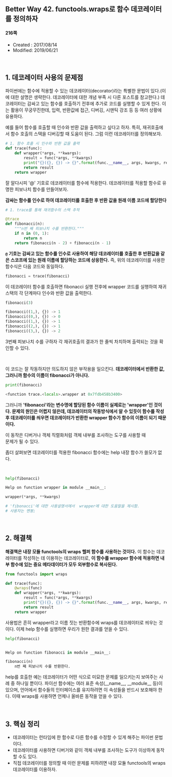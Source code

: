 ## Better Way 42. functools.wraps로 함수 데코레이터를 정의하자

#### 216쪽

* Created : 2017/08/14
* Modified: 2019/06/21

<br>


## 1. 데코레이터 사용의 문제점

파이썬에는 함수에 적용할 수 있는 데코레이터(decorator)라는 특별한 문법이 있다.(이에 대한 설명은 생략한다. 데코레이터에 대한 개념 부족 시 다른 포스트를 참고한다.) 데코레이터는 감싸고 있는 함수를 호출하기 전후에 추가로 코드를 실행할 수 있게 한다. 이는 활용이 무궁무진한데, 입력, 반환값에 접근, 디버깅, 시맨틱 강조 등 등 여러 상황에 유용하다.  

예를 들어 함수를 호출할 때 인수와 반환 값을 출력하고 싶다고 하자. 특히, 재귀호출에서 함수 호출의 스택을 디버깅할 때 도움이 된다. 그럼 이런 데코레이터를 정의해보자.


```python
# 1. 함수 호출 시 인수와 반환 값을 출력
def trace(func):
    def wrapper(*args, **kwargs):
        result = func(*args, **kwargs)
        print("{}({}, {}) -> {}".format(func.__name__, args, kwargs, result))
        return result
    return wrapper
```

잘 알다시피 '@' 기호로 데코레이터를 함수에 적용한다. 데코레이터를 적용할 함수로 유명한 피보나치 함수를 만들어보자.

**감싸는 함수를 인수로 하여 데코레이터를 호출한 후 반환 값을 원래 이름 코드에 할당한다**  

```python
# 1. trace를 통해 재귀함수의 스택 추적

@trace
def fibonacci(n):
    """n번 째 피보나치 수를 반환한다."""
    if n in (0, 1):
        return n
    return fibonacci(n - 2) + fibonacci(n - 1)
```

**`@` 기호는 감싸고 있는 함수를 인수로 사용하여 해당 데코레이터를 호출한 후 반환값을 같은 스코프에 있는 원래 이름에 할당하는 코드에 상응한다.** 즉, 위의 데코레이터를 사용한 함수식은 다음 코드와 동일하다.

```python
fibonacci = trace(fibonacci)
```

이 데코레이터 함수를 호출하면 fibonacci 실행 전후에 wrapper 코드를 실행하여 재귀 스택의 각 단계마다 인수와 반환 값을 출력한다.

```python
fibonacci(3)

fibonacci((1,), {}) -> 1
fibonacci((0,), {}) -> 0
fibonacci((1,), {}) -> 1
fibonacci((2,), {}) -> 1
fibonacci((3,), {}) -> 2
```

3번째 피보나치 수를 구하자 각 재귀호출의 결과가 한 줄씩 차치하며 출력되는 것을 확인할 수 있다.

<br>

이 코드는 잘 작동하지만 의도하지 않은 부작용을 일으킨다. **데코레이터에서 반환한 값, 그러니까 함수의 이름이 fibonacci가 아니다.**

```python
print(fibonacci)

<function trace.<locals>.wrapper at 0x7fdb458b3400>
```

그러니까 **'fibonacci'라는 변수명에 할당된 함수 이름이 실제로는 'wrapper'인 것이다. 문제의 원인은 어렵지 않은데, 데코레이터의 작동방식에서 알 수 있듯이  함수를 작성 후 데코레이터를 씌우면 데코레이터가 반환한 wrapper 함수가 함수의 이름이 되기 때문이다.**

이 동작은 디버거나 객체 직렬화처럼 객체 내부를 조사하는 도구를 사용할 때  
문제가 될 수 있다.  

좀더 살펴보면 데코레이터를 적용한 fibonacci 함수에는 help 내장 함수가 쓸모가 없다.

<br>

```python
help(fibonacci)

Help on function wrapper in module __main__:

wrapper(*args, **kwargs)

# 'fibonacci'에 대한 사용설명서에서  wrapper에 대한 도움말을 제시함.
# 사용자는 멘붕;
```

<br>


## 2. 해결책

**해결책은 내장 모듈 functools의 wraps 헬퍼 함수를 사용하는 것이다.** 이 함수는 데코레이터를 작성하는 데 이용하는 데코레이터로, **이 함수를 wrapper 함수에 적용하면 내부 함수에 있는 중요 메타데이터가 모두 외부함수로 복사된다.**


```python
from functools import wraps

def trace(func):
    @wraps(func)
    def wrapper(*args, **kwargs):
        result = func(*args, **kwargs)
        print("{}({}, {}) -> {}".format(func.__name__, args, kwargs, result))
        return result
    return wrapper
```

사용법은 흔히 wrapper라고 이름 짓는 반환함수에 wraps를 데코레이터로 씌우는 것이다. 이제 help 함수를 실행하면 우리가 원한 결과를 얻을 수 있다.

```python
help(fibonacci)


Help on function fibonacci in module __main__:

fibonacci(n)
    n번 째 피보나치 수를 반환한다.
```

help를 호출한 예는 데코레이터가 어떤 식으로 미묘한 문제를 일으키는지 보여주는 사례 중 하나일 뿐이다. 파이선 함수에는 여러 표준 속성(\_\_name\_\_, \_\_module\_\_ 등)이 있으며, 언어에서 함수들의 인터페이스를 유지하려면 이 속성들을 반드시 보호해야 한다. 이때 wraps를 사용하면 언제나 올바른 동작을 얻을 수 있다.


<br>

## 3. 핵심 정리

* 데코레이터는 런타임에 한 함수로 다른 함수를 수정할 수 있게 해주는 파이썬 문법이다.
* 데코레이터를 사용하면 디버거와 같이 객체 내부를 조사하는 도구가 이상하게 동작할 수도 있다.
* 직접 데코레이터를 정의할 때 이런 문제를 피하려면 내장 모듈 functools의 wraps 데코레이터를 이용하자.
